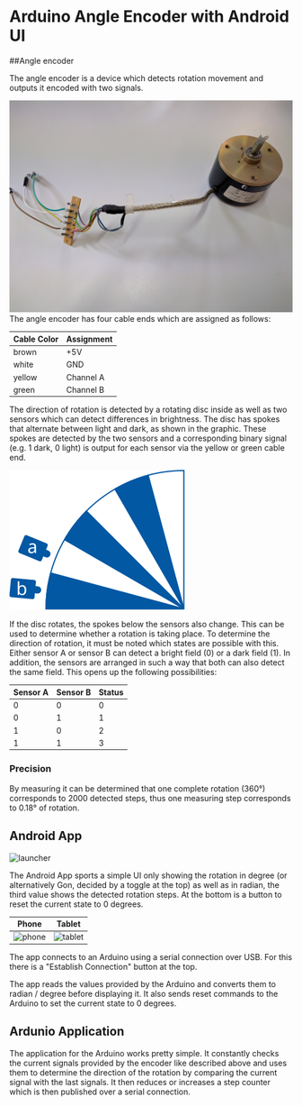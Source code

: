 # Arduino Angle Encoder with Android UI

##Angle encoder

The angle encoder is a device which detects rotation movement and outputs it encoded with two signals.

![Bild eines Winkelkodierers](doc/IMG_20160727_105834.jpg)
The angle encoder has four cable ends which are assigned as follows:

| Cable Color | Assignment |
| :---------- | :--------- |
| brown       | +5V        |
| white       | GND        |
| yellow      | Channel A  |
| green       | Channel B  |

The direction of rotation is detected by a rotating disc inside as well as two sensors which can detect differences in brightness. The disc has spokes that alternate between light and dark, as shown in the graphic. These spokes are detected by the two sensors and a corresponding binary signal (e.g. 1 dark, 0 light) is output for each sensor via the yellow or green cable end.

![Funktionsweise Kodierer](doc/kodierer.svg)

If the disc rotates, the spokes below the sensors also change. This can be used to determine whether a rotation is taking place. To determine the direction of rotation, it must be noted which states are possible with this. Either sensor A or sensor B can detect a bright field (0) or a dark field (1). In addition, the sensors are arranged in such a way that both can also detect the same field. This opens up the following possibilities:

| Sensor A | Sensor B | Status |
| :------- | :------- | :----- |
| 0        | 0        | 0      |
| 0        | 1        | 1      |
| 1        | 0        | 2      |
| 1        | 1        | 3      |

### Precision

By measuring it can be determined that one complete rotation (360°) corresponds to 2000 detected steps, thus one measuring step corresponds to 0.18° of rotation.

## Android App

![launcher](/home/alexanderdobler/tmp/kremedi/doc/launcher.png)

The Android App sports a simple UI only showing the rotation in degree (or alternatively Gon, decided by a toggle at the top) as well as in radian, the third value shows the detected rotation steps. At the bottom is a button to reset the current state to 0 degrees.

|                  Phone                   |                  Tablet                  |
| :--------------------------------------: | :--------------------------------------: |
| ![phone](/home/alexanderdobler/tmp/kremedi/doc/phone.png) | ![tablet](/home/alexanderdobler/tmp/kremedi/doc/tablet.png) |

The app connects to an Arduino using a serial connection over USB. For this there is a "Establish Connection" button at the top.

The app reads the values provided by the Arduino and converts them to radian / degree before displaying it. It also sends reset commands to the Arduino to set the current state to 0 degrees.

## Ardunio Application

The application for the Arduino works pretty simple. It constantly checks the current signals provided by the encoder like described above and uses them to determine the direction of the rotation by comparing the current signal with the last signals. It then reduces or increases a step counter which is then published over a serial connection.